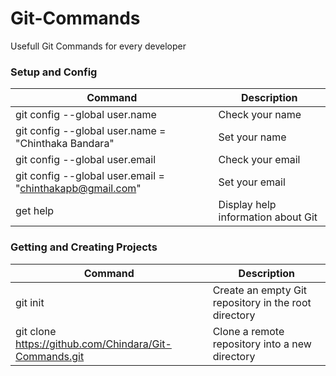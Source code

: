 # Git-Commands
Usefull Git Commands for every developer

### Setup and Config
| Command | Description |
| ------- | ----------- |
| git config --global user.name  | Check your name |
| git config --global user.name = "Chinthaka Bandara"  | Set your name |
| git config --global user.email  | Check your email |
| git config --global user.email = "chinthakapb@gmail.com"  | Set your email |
| get help | Display help information about Git |


### Getting and Creating Projects
| Command | Description |
| ------- | ----------- |
| git init | Create an empty Git repository in the root directory |
| git clone https://github.com/Chindara/Git-Commands.git | Clone a remote repository into a new directory |
